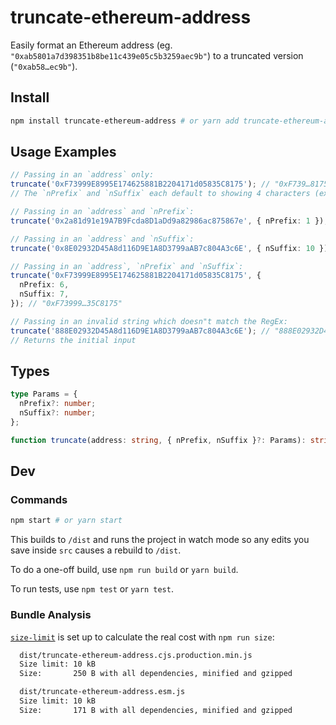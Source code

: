 # truncate-ethereum-address

Easily format an Ethereum address (eg. `"0xab5801a7d398351b8be11c439e05c5b3259aec9b"`) to a truncated version (`"0xab58…ec9b"`).

## Install

```bash
npm install truncate-ethereum-address # or yarn add truncate-ethereum-address
```

## Usage Examples

```ts
// Passing in an `address` only:
truncate('0xF73999E8995E174625881B2204171d05835C8175'); // "0xF739…8175"
// The `nPrefix` and `nSuffix` each default to showing 4 characters (excluding the "0x") if not provided

// Passing in an `address` and `nPrefix`:
truncate('0x2a81d91e19A7B9Fcda8D1aDd9a82986ac875867e', { nPrefix: 1 }); // "0x2…867e"

// Passing in an `address` and `nSuffix`:
truncate('0x8E02932D45A8d116D9E1A8D3799aAB7c804A3c6E', { nSuffix: 10 }); // "0x8E02…7c804A3c6E"

// Passing in an `address`, `nPrefix` and `nSuffix`:
truncate('0xF73999E8995E174625881B2204171d05835C8175', {
  nPrefix: 6,
  nSuffix: 7,
}); // "0xF73999…35C8175"

// Passing in an invalid string which doesn"t match the RegEx:
truncate('888E02932D45A8d116D9E1A8D3799aAB7c804A3c6E'); // "888E02932D45A8d116D9E1A8D3799aAB7c804A3c6E"
// Returns the initial input
```

## Types

```ts
type Params = {
  nPrefix?: number;
  nSuffix?: number;
};

function truncate(address: string, { nPrefix, nSuffix }?: Params): string;
```

## Dev

### Commands

```bash
npm start # or yarn start
```

This builds to `/dist` and runs the project in watch mode so any edits you save inside `src` causes a rebuild to `/dist`.

To do a one-off build, use `npm run build` or `yarn build`.

To run tests, use `npm test` or `yarn test`.

### Bundle Analysis

[`size-limit`](https://github.com/ai/size-limit) is set up to calculate the real cost with `npm run size`:

```bash
  dist/truncate-ethereum-address.cjs.production.min.js
  Size limit: 10 kB
  Size:       250 B with all dependencies, minified and gzipped

  dist/truncate-ethereum-address.esm.js
  Size limit: 10 kB
  Size:       171 B with all dependencies, minified and gzipped
```
